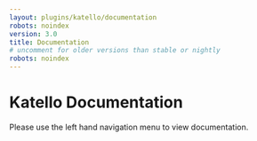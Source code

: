 ```yaml
---
layout: plugins/katello/documentation
robots: noindex
version: 3.0
title: Documentation
# uncomment for older versions than stable or nightly
robots: noindex
---
```


# Katello Documentation

Please use the left hand navigation menu to view documentation.
